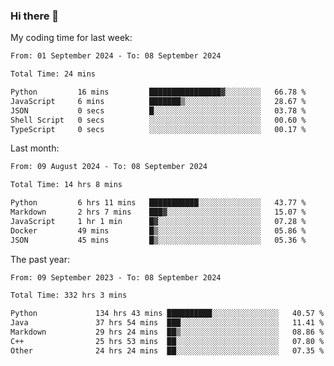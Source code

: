 ### Hi there 👋

My coding time for last week:

<!--START_SECTION:week-->

```txt
From: 01 September 2024 - To: 08 September 2024

Total Time: 24 mins

Python         16 mins         ████████████████▓░░░░░░░░   66.78 %
JavaScript     6 mins          ███████▒░░░░░░░░░░░░░░░░░   28.67 %
JSON           0 secs          █░░░░░░░░░░░░░░░░░░░░░░░░   03.78 %
Shell Script   0 secs          ░░░░░░░░░░░░░░░░░░░░░░░░░   00.60 %
TypeScript     0 secs          ░░░░░░░░░░░░░░░░░░░░░░░░░   00.17 %
```

<!--END_SECTION:week-->

Last month:

<!--START_SECTION:month-->

```txt
From: 09 August 2024 - To: 08 September 2024

Total Time: 14 hrs 8 mins

Python         6 hrs 11 mins   ███████████░░░░░░░░░░░░░░   43.77 %
Markdown       2 hrs 7 mins    ███▓░░░░░░░░░░░░░░░░░░░░░   15.07 %
JavaScript     1 hr 1 min      █▓░░░░░░░░░░░░░░░░░░░░░░░   07.28 %
Docker         49 mins         █▒░░░░░░░░░░░░░░░░░░░░░░░   05.86 %
JSON           45 mins         █▒░░░░░░░░░░░░░░░░░░░░░░░   05.36 %
```

<!--END_SECTION:month-->

The past year:

<!--START_SECTION:year-->

```txt
From: 09 September 2023 - To: 08 September 2024

Total Time: 332 hrs 3 mins

Python             134 hrs 43 mins ██████████░░░░░░░░░░░░░░░   40.57 %
Java               37 hrs 54 mins  ███░░░░░░░░░░░░░░░░░░░░░░   11.41 %
Markdown           29 hrs 24 mins  ██▒░░░░░░░░░░░░░░░░░░░░░░   08.86 %
C++                25 hrs 53 mins  ██░░░░░░░░░░░░░░░░░░░░░░░   07.80 %
Other              24 hrs 24 mins  ██░░░░░░░░░░░░░░░░░░░░░░░   07.35 %
```

<!--END_SECTION:year-->
